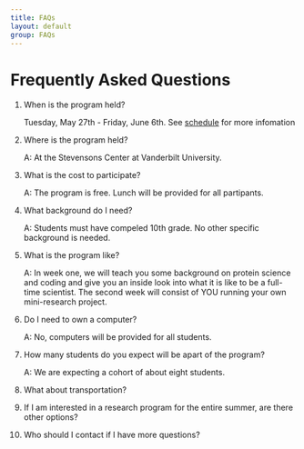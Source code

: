 ```yaml
---
title: FAQs
layout: default
group: FAQs
---
```


# Frequently Asked Questions

1. When is the program held?
   
   Tuesday, May 27th - Friday, June 6th. See [schedule](/schedule) for more infomation
   
2. Where is the program held?
   
   A: At the Stevensons Center at Vanderbilt University.

3. What is the cost to participate?
   
   A: The program is free. Lunch will be provided for all partipants.

4. What background do I need?
   
   A: Students must have compeled 10th grade. No other specific background is needed.

5. What is the program like?
    
   A: In week one, we will teach you some background on protein science and coding and give you an inside look into what it is like to be a full-time scientist.
   The second week will consist of YOU running your own mini-research project.

6. Do I need to own a computer?

   A: No, computers will be provided for all students.

7. How many students do you expect will be apart of the program?

   A: We are expecting a cohort of about eight students.
   
8. What about transportation?

9. If I am interested in a research program for the entire summer, are there other options?
   
   
10. Who should I contact if I have more questions?

